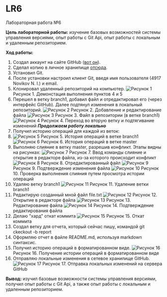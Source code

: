 # LR6
Лабораторная работа №6

**Цель лабораторной работы:** изучение базовых возможностей системы
управления версиями, опыт работы с Git Api, опыт работы с локальным и
удаленным репозиторием. 

**Ход работы:**
1. Создал аккаунт на сайте GitHub ([вот он](https://github.com/caVenikk)).
2. Сделал копию в личное хранилище [отсюда](https://github.com/Kurtyanik/LR6/).
3. Установил Git.
4. После установки настроил клиент Git, введя имя пользователя (4917 Novikov N. I.) и email.
5. Клонировал удаленный репозиторий на компьютер.
	![Рисунок 1](/Screenshots/1.png)
	Рисунок 1. Демонстация выполнения пунктов 4 и 5
6. Перешел в ветку branch1, добавил файл и отредактировал его (через интерфейс GitHub). Далее подтянул изменения в локальный репозиторий.
	![Рисунок 2](/Screenshots/2.png)
	Рисунок 2. Добавление и редактирование файла
	![Рисунок 3](/Screenshots/3.png)
	Рисунок 3. Файл в репозитории (в ветке branch1)
	![Рисунок 4](/Screenshots/4.png)
	Рисунок 4. Переход во вторую ветку и подтягивание изменений
***Продолжаем работу локально***
7. Получил историю операций для каждой из веток:
8.	![Рисунок 5](/Screenshots/5.png)
	Рисунок 5. История операций в ветке branch1
	![Рисунок 6](/Screenshots/6.png)
	Рисунок 6. История операций в ветке master
9. Выполняю слияние в ветку master, разрешив конфликт.
Этапы видны на рисунках:
	![Рисунок 7](/Screenshots/7.png)
	Рисунок 7. Ввод команды слияние и открытие в редакторе файла, из-за которого происходит конфликт
	![Рисунок 8](/Screenshots/8.png)
	Рисунок 8. Отредактированный файл
	![Рисунок 9](/Screenshots/9.png)
	Рисунок 9. Подтверждение изменения файла
	![Рисунок 10](/Screenshots/10.png)
	Рисунок 10. Проверка выполнения слияния путем просмотра истории операций
10. Удаляю ветку branch1
	![Рисунок 11](/Screenshots/11.png)
	Рисунок 11. Удаление ветки branch1
11. Редактирую созданный мной файл file.txt
	![Рисунок 12](/Screenshots/12.png)
	Рисунок 12. Открытие в редакторе файла
	![Рисунок 13](/Screenshots/13.png)
	Рисунок 13. Редактирование файла
	![Рисунок 14](/Screenshots/14.png)
	Рисунок 14. Подтверждение редактирования файла
12. Делаю "хард" откат коммита
	![Рисунок 15](/Screenshots/15.png)
	Рисунок 15. Откат коммита
13. Создал ветку для отчета, который сейчас пишу, командой git ckeckout -b report
14. Оформляю отчет в файле README.md, используя markdown синтаксис.
15. Получил историю операций в форматированном виде.
	![Рисунок 16](/Screenshots/16.png)
	Рисунок 16. Получение истории операций в форматированном виде
16. Отправляю локальные изменения в сетевое хранилище GitHub.
	![Рисунок 17](/Screenshots/17.png)
	Рисунок 17. Отправка локальных изменений на сервера GitHub

**Вывод:** изучил базовые возможности системы управления версиями, получил опыт работы с Git Api, а также опыт работы с локальным и удаленным репозиторием.
